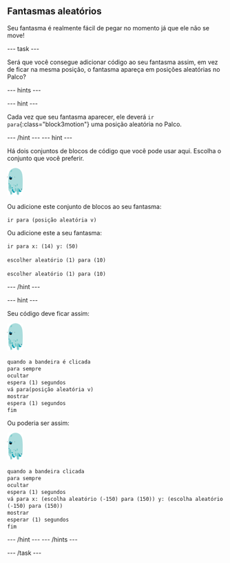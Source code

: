 ## Fantasmas aleatórios

Seu fantasma é realmente fácil de pegar no momento já que ele não se move!

\--- task \---

Será que você consegue adicionar código ao seu fantasma assim, em vez de ficar na mesma posição, o fantasma apareça em posições aleatórias no Palco?

\--- hints \---

\--- hint \---

Cada vez que seu fantasma aparecer, ele deverá `ir para`{:class="block3motion"} uma posição aleatória no Palco.

\--- /hint \--- \--- hint \---

Há dois conjuntos de blocos de código que você pode usar aqui. Escolha o conjunto que você preferir.

![ator do fantasma](images/ghost-sprite.png)

Ou adicione este conjunto de blocos ao seu fantasma:

```blocks3
ir para (posição aleatória v)
```

Ou adicione este a seu fantasma:

```blocks3
ir para x: (14) y: (50)

escolher aleatório (1) para (10)

escolher aleatório (1) para (10)
```

\--- /hint \---

\--- hint \---

Seu código deve ficar assim:

![ator do fantasma](images/ghost-sprite.png)

```blocks3
quando a bandeira é clicada
para sempre
ocultar
espera (1) segundos
vá para(posição aleatória v)
mostrar
espera (1) segundos
fim
```

Ou poderia ser assim:

![ator do fantasma](images/ghost-sprite.png)

```blocks3
quando a bandeira clicada
para sempre
ocultar
espera (1) segundos
vá para x: (escolha aleatório (-150) para (150)) y: (escolha aleatório (-150) para (150))
mostrar
esperar (1) segundos
fim
```

\--- /hint \--- \--- /hints \---

\--- /task \---